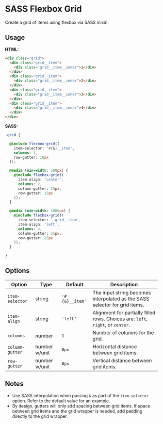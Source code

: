 # SASS Flexbox Grid

Create a grid of items using flexbox via SASS mixin.

## Usage

**HTML:**
```html
<div class="grid">
  <div class="grid__item">
    <div class="grid__item__inner">1</div>
  </div>
  <div class="grid__item">
    <div class="grid__item__inner">2</div>
  </div>
  <div class="grid__item">
    <div class="grid__item__inner">3</div>
  </div>
  <div class="grid__item">
    <div class="grid__item__inner">4</div>
  </div>
</div>
```

**SASS:**
```sass
.grid {

  @include flexbox-grid((
    item-selector: '#{&}__item',
    columns: 1,
    row-gutter: 10px
  ));

  @media (min-width: 500px) {
    @include flexbox-grid((
      item-align: 'center',
      columns: 2,
      column-gutter: 15px,
      row-gutter: 15px
    ));
  }

  @media (min-width: 1000px) {
    @include flexbox-grid((
      item-selector: '.grid__item',
      item-align: 'left',
      columns: 4,
      column-gutter: 25px,
      row-gutter: 25px
    ));
  }

}
```

## Options

Option | Type | Default | Description
------ | ---- | ------- | -----------
`item-selector` | string | `'#{&}__item'` | The input string becomes interpolated as the SASS selector for grid items.
`item-align` | string | `'left'` | Alignment for partially filled rows. Choices are: `left`, `right`, or `center`.
`columns` | number | `1` | Number of columns for the grid.
`column-gutter` | number w/unit | `0px` | Horizontal distance between grid items.
`row-gutter` | number w/unit | `0px` | Vertical distance between grid items.

## Notes

* Use SASS interpolation when passing `&` as part of the `item-selector` option. Refer to the default value for an example.
* By design, gutters will only add spacing between grid items. If space between grid items and the grid wrapper is needed, add padding directly to the grid wrapper.